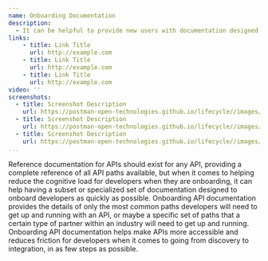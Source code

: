 ```yaml
---
name: Onboarding Documentation
description: 
  - It can be helpful to provide new users with documentation designed specifically for onboarding new consumers to an API, only introducing them to the most relevant paths of an API, reducing the cognitive load when it comes to getting started with an API and complimenting more complete reference documentation showing everything that is possible with an API.  
links:
    - title: Link Title
      url: http://example.com
    - title: Link Title
      url: http://example.com
    - title: Link Title
      url: http://example.com            
video: ''
screenshots:
  - title: Screenshot Description
    url: https://postman-open-technologies.github.io/lifecycle//images/postman-screenshot.png          
  - title: Screenshot Description
    url: https://postman-open-technologies.github.io/lifecycle//images/postman-screenshot.png  
  - title: Screenshot Description
    url: https://postman-open-technologies.github.io/lifecycle//images/postman-screenshot.png   
...
```

Reference documentation for APIs should exist for any API, providing a complete reference of all API paths available, but when it comes to helping reduce the cognitive load for developers when they are onboarding, it can help having a subset or specialized set of documentation designed to onboard developers as quickly as possible. Onboarding API documentation provides the details of only the most common paths developers will need to get up and running with an API, or maybe a specific set of paths that a certain type of partner within an industry will need to get up and running. Onboarding API documentation helps make APIs more accessible and reduces friction for developers when it comes to going from discovery to integration, in as few steps as possible.